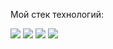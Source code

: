 Мой стек технологий:

<img src="https://img.shields.io/badge/Python-#1572B6?style=for-the-badge&logo=Python&logoColor=white"/> <img src="https://img.shields.io/badge/HTML-#E34F26?style=for-the-badge&logo=HTML5&logoColor=white"/> <img src="https://img.shields.io/badge/CSS-0096c7?style=for-the-badge&logo=CSS3&logoColor=white"/> <img src="https://img.shields.io/badge/Python-#1572B6?style=for-the-badge&logo=Python&logoColor=white"/>

<!---
alwaysseen01/alwaysseen01 is a ✨ special ✨ repository because its `README.md` (this file) appears on your GitHub profile.
You can click the Preview link to take a look at your changes.
--->
